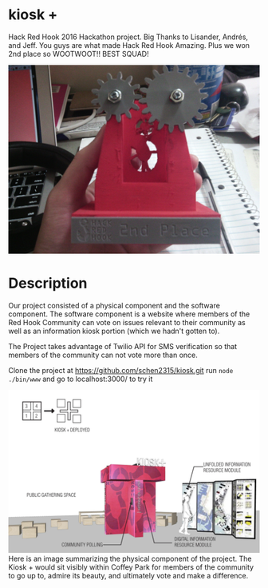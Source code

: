 # kiosk +
Hack Red Hook 2016 Hackathon project.
Big Thanks to Lisander, Andrés, and Jeff. 
You guys are what made Hack Red Hook Amazing.
Plus we won 2nd place so WOOTWOOT!!
BEST SQUAD!

![alt text](public/img/HackRedHook20162ndplaceTrophy.jpg "Hack Red Hook 2016 2nd Place Tropy")

# Description
Our project consisted of a physical component and the software component.
The software component is a website where members of the Red Hook Community can 
vote on issues relevant to their community as well as an information kiosk portion (which we hadn't gotten to). 

The Project takes advantage of Twilio API for SMS verification so that 
members of the community can not vote more than once. 

Clone the project at https://github.com/schen2315/kiosk.git
run `node ./bin/www` and go to localhost:3000/
to try it 


![alt text](public/img/RHH_kioskplus-page-009.jpg "")
Here is an image summarizing the physical component of the project. 
The Kiosk + would sit visibly within Coffey Park for members of the
community to go up to, admire its beauty, and ultimately vote and make a 
difference.
